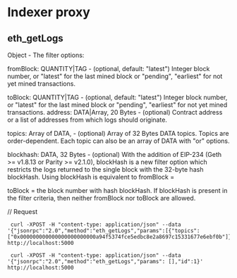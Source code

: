 # Indexer proxy

## eth_getLogs

Object - The filter options:

fromBlock: QUANTITY|TAG - (optional, default: "latest") Integer block number, or "latest" for the last mined block or "pending", "earliest" for not yet mined transactions.

toBlock: QUANTITY|TAG - (optional, default: "latest") Integer block number, or "latest" for the last mined block or "pending", "earliest" for not yet mined transactions.
address: DATA|Array, 20 Bytes - (optional) Contract address or a list of addresses from which logs should originate.

topics: Array of DATA, - (optional) Array of 32 Bytes DATA topics. Topics are order-dependent. Each topic can also be an array of DATA with "or" options.

blockhash: DATA, 32 Bytes - (optional) With the addition of EIP-234 (Geth >= v1.8.13 or Parity >= v2.1.0), blockHash is a new filter option which restricts the logs returned to the single block with the 32-byte hash blockHash. Using blockHash is equivalent to fromBlock = 

toBlock = the block number with hash blockHash. If blockHash is present in the filter criteria, then neither fromBlock nor toBlock are allowed.

// Request

```
 curl -XPOST -H "content-type: application/json" --data '{"jsonrpc":"2.0","method":"eth_getLogs","params":[{"topics":["0x000000000000000000000000a94f5374fce5edbc8e2a8697c15331677e6ebf0b"]}],"id":74}' http://localhost:5000
```



```
 curl -XPOST -H "content-type: application/json" --data '{"jsonrpc":"2.0","method":"eth_getLogs","params": [],"id":1}' http://localhost:5000
 ```